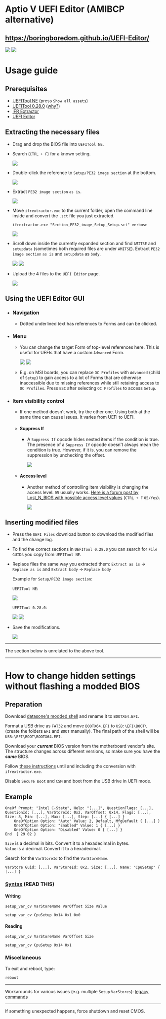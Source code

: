 # Aptio V UEFI Editor (AMIBCP alternative)

## https://boringboredom.github.io/UEFI-Editor/

![](./images/showcase/1.png)
![](./images/showcase/2.png)

# Usage guide

## Prerequisites

- [UEFITool NE](https://github.com/LongSoft/UEFITool/releases) (press `Show all assets`)
- [UEFITool 0.28.0](https://github.com/LongSoft/UEFITool/releases/tag/0.28.0) ([why?](https://github.com/LongSoft/UEFITool#known-issues))
- [IFR Extractor](https://github.com/LongSoft/IFRExtractor-RS/releases)
- [UEFI Editor](https://boringboredom.github.io/UEFI-Editor/)

## Extracting the necessary files

- Drag and drop the BIOS file into `UEFITool NE`.
- Search (`CTRL + F`) for a known setting.

  ![](./images/extraction/1.png)

- Double-click the reference to `Setup/PE32 image section` at the bottom.

  ![](./images/extraction/2.png)

- Extract `PE32 image section` `as is`.

  ![](./images/extraction/3.png)

- Move `ifrextractor.exe` to the current folder, open the command line inside and convert the `.sct` file you just extracted.

  ```
  ifrextractor.exe "Section_PE32_image_Setup_Setup.sct" verbose
  ```

  ![](./images/extraction/4.png)

- Scroll down inside the currently expanded section and find `AMITSE` and `setupdata` (sometimes both required files are under `AMITSE`). Extract `PE32 image section` `as is` and `setupdata` as `body`.

  ![](./images/extraction/5.png)
  ![](./images/extraction/6.png)

- Upload the 4 files to the `UEFI Editor` page.

  ![](./images/extraction/7.png)

## Using the UEFI Editor GUI

- ### Navigation
  - Dotted underlined text has references to Forms and can be clicked.
- ### Menu

  - You can change the target Form of top-level references here. This is useful for UEFIs that have a custom `Advanced` Form.

    ![](./images/usage/1.png)
    ![](./images/usage/2.jpg)

  - E.g. on MSI boards, you can replace `OC Profiles` with `Advanced` (child of `Setup`) to gain access to a lot of Forms that are otherwise inaccessible due to missing references while still retaining access to `OC Profiles`. Press `ESC` after selecting `OC Profiles` to access `Setup`.

- ### Item visibility control

  - If one method doesn't work, try the other one. Using both at the same time can cause issues. It varies from UEFI to UEFI.
  - #### Suppress If

    - A `Suppress If` opcode hides nested items if the condition is true. The presence of a `Suppress If` opcode doesn't always mean the condition is true. However, if it is, you can remove the suppression by unchecking the offset.

      ![](./images/usage/3.png)

  - #### Access level

    - Another method of controlling item visibility is changing the access level. `05` usually works. [Here is a forum post by Lost_N_BIOS with possible access level values](https://winraid.level1techs.com/t/request-maximus-xi-hero-unlock-amibcp/33743/4) (`CTRL + F` `05/Yes`).

      ![](./images/usage/4.png)

## Inserting modified files

- Press the `UEFI Files` download button to download the modified files and the change log.
- To find the correct sections in `UEFITool 0.28.0` you can search for `File GUID`s you copy from `UEFITool NE`.
- Replace files the same way you extracted them: `Extract as is` -> `Replace as is` and `Extract body` -> `Replace body`

  Example for `Setup/PE32 image section`:

  `UEFITool NE`:

  ![](./images/insertion/1.png)

  `UEFITool 0.28.0`:

  ![](./images/insertion/2.png)
  ![](./images/insertion/3.png)

- Save the modifications.

  ![](./images/insertion/4.png)

---

The section below is unrelated to the above tool.

---

# How to change hidden settings without flashing a modded BIOS

## Preparation

Download [datasone's modded shell](https://github.com/datasone/grub-mod-setup_var/releases) and rename it to `BOOTX64.EFI`.

Format a USB drive as `FAT32` and move `BOOTX64.EFI` to `USB:\EFI\BOOT\` (create the folders `EFI` and `BOOT` manually). The final path of the shell will be `USB:\EFI\BOOT\BOOTX64.EFI`.

Download your **_current_** BIOS version from the motherboard vendor's site. The structure changes across different versions, so make sure you have the **_same_** BIOS.

Follow [these instructions](#extracting-the-necessary-files) until and including the conversion with `ifrextractor.exe`.

Disable `Secure Boot` and `CSM` and boot from the USB drive in UEFI mode.

## Example

```
OneOf Prompt: "Intel C-State", Help: "[...]", QuestionFlags: [...], QuestionId: [...], VarStoreId: 0x2, VarOffset: 0x14, Flags: [...], Size: 8, Min: [...], Max: [...], Step: [...] { [...] }
	OneOfOption Option: "Auto" Value: 2, Default, MfgDefault { [...] }
	OneOfOption Option: "Enabled" Value: 1 { [...] }
	OneOfOption Option: "Disabled" Value: 0 { [...] }
End  { 29 02 }
```

`Size` is a decimal in bits. Convert it to a hexadecimal in bytes.  
`Value` is a decimal. Convert it to a hexadecimal.

Search for the `VarStoreId` to find the `VarStoreName`.

```
VarStore Guid: [...], VarStoreId: 0x2, Size: [...], Name: "CpuSetup" { [...] }
```

### [Syntax](https://github.com/datasone/grub-mod-setup_var#setup_var_cv) (READ THIS)

#### Writing

```
setup_var_cv VarStoreName VarOffset Size Value
```

```
setup_var_cv CpuSetup 0x14 0x1 0x0
```

#### Reading

```
setup_var_cv VarStoreName VarOffset Size
```

```
setup_var_cv CpuSetup 0x14 0x1
```

### Miscellaneous

To exit and reboot, type:

```
reboot
```

---

Workarounds for various issues (e.g. multiple `Setup` `VarStores`): [legacy commands](https://github.com/datasone/grub-mod-setup_var#legacy-commands)

---

If something unexpected happens, force shutdown and reset CMOS.

